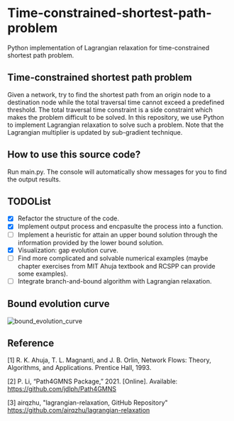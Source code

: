 # Time-constrained-shortest-path-problem
Python implementation of Lagrangian relaxation for time-constrained shortest path problem.

## Time-constrained shortest path problem

Given a network, try to find the shortest path from an origin node to a destination node while the total traversal time cannot exceed a predefined threshold. The total traversal time constraint is a side constraint which makes the problem difficult to be solved. In this repository, we use Python to implement Lagrangian relaxation to solve such a problem. Note that the Lagrangian multiplier is updated by sub-gradient technique.

## How to use this source code?

Run main.py. The console will automatically show messages for you to find the output results.

## TODOList
- [x] Refactor the structure of the code. 
- [x] Implement output process and encpasulte the process into a function.
- [ ] Implement a heuristic for attain an upper bound solution through the information provided by the lower bound solution.
- [x] Visualization: gap evolution curve.
- [ ] Find more complicated and solvable numerical examples (maybe chapter exercises from MIT Ahuja textbook and RCSPP can provide some examples).
- [ ] Integrate branch-and-bound algorithm with Lagrangian relaxation.

## Bound evolution curve

![bound_evolution_curve](https://user-images.githubusercontent.com/47074370/128622294-025daaad-a5ef-4200-a05f-d6d2ce40b290.png)


## Reference
[1] R. K. Ahuja, T. L. Magnanti, and J. B. Orlin, Network Flows: Theory, Algorithms, and Applications. Prentice Hall, 1993.

[2] P. Li, “Path4GMNS Package,” 2021. [Online]. Available: https://github.com/jdlph/Path4GMNS

[3] airqzhu, "lagrangian-relaxation, GitHub Repository" https://github.com/airqzhu/lagrangian-relaxation
